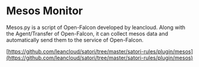 <!-- toc -->

# Mesos Monitor

Mesos.py is a script of Open-Falcon developed by leancloud. Along with the Agent/Transfer of Open-Falcon, it can collect mesos data and automatically send them to the service of Open-Falcon.

[https://github.com/leancloud/satori/tree/master/satori-rules/plugin/mesos](https://github.com/leancloud/satori/tree/master/satori-rules/plugin/mesos)
